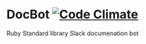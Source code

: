 # DocBot [![Code Climate](https://codeclimate.com/github/RadekMolenda/DocBot/badges/gpa.svg)](https://codeclimate.com/github/RadekMolenda/DocBot)

Ruby Standard library Slack documenation bot
